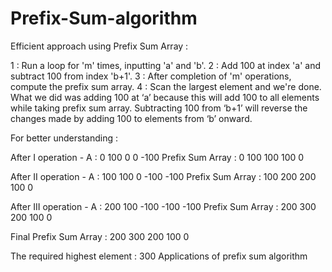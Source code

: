 # Prefix-Sum-algorithm
Efficient approach using Prefix Sum Array :

1 : Run a loop for 'm' times, inputting 'a' and 'b'.
2 : Add 100 at index 'a' and subtract 100 from index 'b+1'.
3 : After completion of 'm' operations, compute the prefix sum array.
4 : Scan the largest element and we're done.
What we did was adding 100 at ‘a’ because this will add 100 to all elements while taking prefix sum array. Subtracting 100 from ‘b+1’ will reverse the changes made by adding 100 to elements from ‘b’ onward.

For better understanding :


After I operation -
A : 0 100 0 0 -100 
Prefix Sum Array : 0 100 100 100 0

After II operation -
A : 100 100 0 -100 -100
Prefix Sum Array : 100 200 200 100 0

After III operation -
A : 200 100 -100 -100 -100
Prefix Sum Array : 200 300 200 100 0

Final Prefix Sum Array : 200 300 200 100 0 

The required highest element : 300
Applications of prefix sum algorithm

